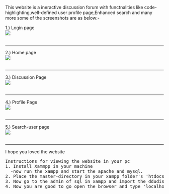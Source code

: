 This website is a ineractive discussion forum with functnalities like code-highlighting,well-defined user profile page,Enhanced search and many more
some of the screenshots are as below:-

1.) Login page<br>
<img src="https://raw.githubusercontent.com/jenilgandhi2111/DDU-discuss/master/home_page.PNG"></img>
<br>
<br>
<hr>
2.) Home page<br>
<img src="https://raw.githubusercontent.com/jenilgandhi2111/DDU-discuss/master/home1.PNG"></img>
<br>
<br>
<hr>
3.) Discussion Page<br>
<img src="https://raw.githubusercontent.com/jenilgandhi2111/DDU-discuss/master/ask.PNG"></img>
<br>
<br>
<hr>
4.) Profile Page<br>
<img src="https://raw.githubusercontent.com/jenilgandhi2111/DDU-discuss/master/user.PNG"></img>
<br>
<br>
<hr>
5.) Search-user page<br>
<img src="https://raw.githubusercontent.com/jenilgandhi2111/DDU-discuss/master/search.PNG"></img>
<br>
<br>
<hr>


I hope you loved the website 
<pre>
Instructions for viewing the website in your pc
1. Install Xammpp in your machine
  -now run the xampp and start the apache and mysql.
2. Place the master-directory in your xampp folder's 'htdocs' and rename the folder as forum.
3. Now go to the admin of sql in xampp and import the ddudiscuss.sql over there
4. Now you are good to go open the browser and type 'localhost/forum/index.php'
</pre>
